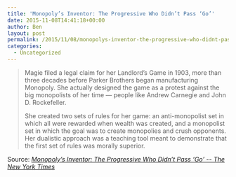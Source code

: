 ```yaml
---
title: 'Monopoly’s Inventor: The Progressive Who Didn’t Pass ‘Go’'
date: 2015-11-08T14:41:18+00:00
author: Ben
layout: post
permalink: /2015/11/08/monopolys-inventor-the-progressive-who-didnt-pass-go/
categories:
  - Uncategorized
---
```

> Magie filed a legal claim for her Landlord’s Game in 1903, more than three decades before Parker Brothers began manufacturing Monopoly. She actually designed the game as a protest against the big monopolists of her time — people like Andrew Carnegie and John D. Rockefeller.
> 
> She created two sets of rules for her game: an anti-monopolist set in which all were rewarded when wealth was created, and a monopolist set in which the goal was to create monopolies and crush opponents. Her dualistic approach was a teaching tool meant to demonstrate that the first set of rules was morally superior.

Source: _[Monopoly’s Inventor: The Progressive Who Didn’t Pass ‘Go’ -- The New York Times](http://www.nytimes.com/2015/02/15/business/behind-monopoly-an-inventor-who-didnt-pass-go.html)_